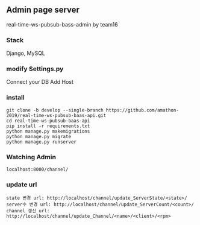 ## Admin page server
real-time-ws-pubsub-bass-admin by team16

### Stack
Django, MySQL

### modify Settings.py
Connect your DB
Add Host

### install
```
git clone -b develop --single-branch https://github.com/amathon-2019/real-time-ws-pubsub-baas-api.git
cd real-time-ws-pubsub-baas-api
pip install -r requirements.txt
python manage.py makemigrations
python manage.py migrate
python manage.py runserver
```

### Watching Admin
```
localhost:8000/channel/
```

### update url
```
state 변경 url: http://localhost/channel/update_ServerState/<state>/
server수 변경 url: http://localhost/channel/update_ServerCount/<count>/
channel 갱신 url: http://localhost/channel/update_Channel/<name>/<client>/<rpm> 
```
